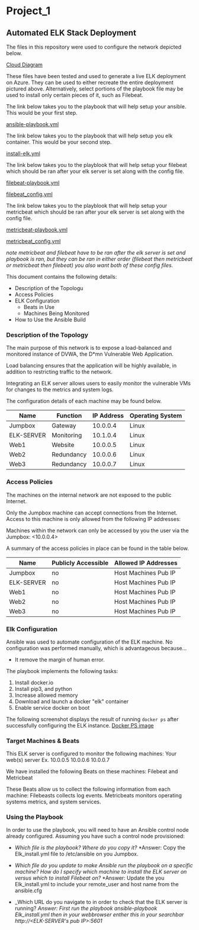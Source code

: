 # Project_1
## Automated ELK Stack Deployment

The files in this repository were used to configure the network depicted below.

[Cloud Diagram](https://github.com/Zangaruk/Project_1/blob/main/diagrams/Cloud_Diagram.jpg)

These files have been tested and used to generate a live ELK deployment on Azure. They can be used to either recreate the entire deployment pictured above. Alternatively, select portions of the playbook file may be used to install only certain pieces of it, such as Filebeat.

  The link below takes you to the playbook that will help setup your ansible. This would be your first step.
  
  [ansible-playbook.yml](https://github.com/Zangaruk/Project_1/blob/main/ansible/ansible-playbook.yml)
  
  The link below takes you to the playbook that will help setup you elk container. This would be your second step.
  
  [install-elk.yml](https://github.com/Zangaruk/Project_1/blob/main/ansible/install-elk.yml)
  
  The link below takes you to the playblook that will help setup your filebeat which should be ran after your elk server is set along with the config file.
 
  [filebeat-playbook.yml](https://github.com/Zangaruk/Project_1/blob/main/ansible/filebeat-playbook.yml)
 
  [filebeat_config.yml](https://github.com/Zangaruk/Project_1/blob/main/ansible/filebeat_config.yml)

  The link below takes you to the playblook that will help setup your metricbeat which should be ran after your elk server is set along with the config file.
 
  [metricbeat-playbook.yml](https://github.com/Zangaruk/Project_1/blob/main/ansible/metricbeat-playbook.yml)
 
  [metricbeat_config.yml](https://github.com/Zangaruk/Project_1/blob/main/ansible/metricbeat_config.yml)
    
   *note metricbeat and filebeat have to be ran after the elk server is set and playbook is ran, but they can be ran in either order (filebeat then metricbeat or 
   metricbeat then filebeat) you also want both of these config files.*

This document contains the following details:
- Description of the Topologu
- Access Policies
- ELK Configuration
  - Beats in Use
  - Machines Being Monitored
- How to Use the Ansible Build


### Description of the Topology

The main purpose of this network is to expose a load-balanced and monitored instance of DVWA, the D*mn Vulnerable Web Application.

Load balancing ensures that the application will be highly available, in addition to restricting traffic to the network.

Integrating an ELK server allows users to easily monitor the vulnerable VMs for changes to the metrics and system logs.

The configuration details of each machine may be found below.

| Name       | Function   | IP Address | Operating System |
|------------|------------|------------|------------------|
| Jumpbox    | Gateway    | 10.0.0.4   | Linux            |
| ELK-SERVER | Monitoring | 10.1.0.4   | Linux            |
| Web1       | Website    | 10.0.0.5   | Linux            |
| Web2       | Redundancy | 10.0.0.6   | Linux            |
| Web3       | Redundancy | 10.0.0.7   | Linux            |

### Access Policies

The machines on the internal network are not exposed to the public Internet. 

Only the Jumpbox machine can accept connections from the Internet. Access to this machine is only allowed from the following IP addresses: <Host machines IP>

Machines within the network can only be accessed by you the user via the Jumpbox: <10.0.0.4>

A summary of the access policies in place can be found in the table below.

| Name       | Publicly Accessible | Allowed IP Addresses |
|------------|---------------------|----------------------|
| Jumpbox    | no                  | Host Machines Pub IP |
| ELK-SERVER | no                  | Host Machines Pub IP |
| Web1       | no                  | Host Machines Pub IP |
| Web2       | no                  | Host Machines Pub IP |
| Web3       | no                  | Host Machines Pub IP |

### Elk Configuration

Ansible was used to automate configuration of the ELK machine. No configuration was performed manually, which is advantageous because...
- It remove the margin of human error.

The playbook implements the following tasks:
1. Install docker.io
2. Install pip3, and python
3. Increase allowed memory
4. Download and launch a docker "elk" container
5. Enable service docker on boot

The following screenshot displays the result of running `docker ps` after successfully configuring the ELK instance.
[Docker PS image](https://github.com/Zangaruk/Project_1/blob/main/diagrams/ELK_Container.jpg)

### Target Machines & Beats
This ELK server is configured to monitor the following machines:
Your web(s) server Ex. 10.0.0.5
                       10.0.0.6
                       10.0.0.7

We have installed the following Beats on these machines: Filebeat and Metricbeat

These Beats allow us to collect the following information from each machine:
Filebeasts collects log events.
Metricbeats monitors operating systems metrics, and system services.
### Using the Playbook
In order to use the playbook, you will need to have an Ansible control node already configured. Assuming you have such a control node provisioned: 

- _Which file is the playbook? Where do you copy it?_
    *Answer: Copy the Elk_install.yml file to /etc/ansible on you Jumpbox.

- _Which file do you update to make Ansible run the playbook on a specific machine? How do I specify which machine to install the ELK server on versus which to install Filebeat on?_
    *Answer: Update the you Elk_install.yml to include your remote_user and host name from the ansible.cfg

- _Which URL do you navigate to in order to check that the ELK server is running?
    *Answer: First run the playbook ansible-playbook Elk_install.yml then in your webbrowser enther this in your searchbar http://<ELK-SERVER's pub IP>:5601*
